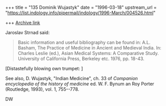 +++
title = "135 Dominik Wujastyk"
date = "1996-03-18"
upstream_url = "https://list.indology.info/pipermail/indology/1996-March/004526.html"

+++
[Archive link](https://list.indology.info/pipermail/indology/1996-March/004526.html)

Jaroslav Strnad said:
> 
> Basic information and useful bibliography can be found in:
> A.L. Basham, The Practice of Medicine in Ancient and Medieval India. In: 
> Charles Leslie (ed.), Asian Medical Systems: A Comparative Study. 
> University of California Press,  Berkeley etc. 1976, pp. 18-43.

[Distastefully blowing own trumpet: ]

See also, D. Wujastyk, "Indian Medicine", ch. 33 of _Companion
encyclopedia of the history of medicine_ ed. W. F. Bynum an Roy Porter
(Routledge, 1993), vol. 1, 755--778.

DW





